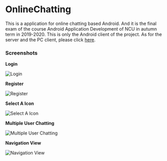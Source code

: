 # OnlineChatting

This is a application for online chatting based Android. And it is the final exam of the course Android Application Development of NCU in autumn term in 2019-2020. This is only the Android client of the project. As for the server and the PC client, please click [here](https://github.com/qinglew/OnlineChatter).

### Screenshots

**Login**

![Login](./Screenshots/andriod0.png)

**Register**

![Register](./Screenshots/android3.png)

**Select A Icon**

![Select A Icon](./Screenshots/android4.png)

**Multiple User Chatting**

![Multiple User Chatting](./Screenshots/android1.png)

**Navigation View**

![Navigation View](./Screenshots/android2.png)